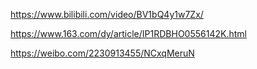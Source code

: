 https://www.bilibili.com/video/BV1bQ4y1w7Zx/

https://www.163.com/dy/article/IP1RDBHO0556142K.html

https://weibo.com/2230913455/NCxqMeruN